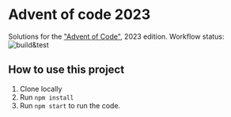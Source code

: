 # Advent of code 2023

Solutions for the ["Advent of Code"](https://adventofcode.com/), 2023 edition.
Workflow status: ![build&test](https://github.com/dplaton/aoc2023/.github/workflows/node.js.yml/badge.svg)

## How to use this project

1. Clone locally
2. Run `npm install`
3. Run `npm start` to run the code. 
